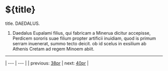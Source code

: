 # ${title}

title. DAEDALUS.



1. Daedalus Eupalami filius, qui fabricam a Minerua dicitur accepisse, Perdicem sororis suae filium propter artificii inuidiam, quod is primum serram inuenerat, summo tecto deicit. ob id scelus in exsilium ab Athenis Cretam ad regem Minoem abiit.



---

| --- | --- |
| previous: [38pr](../38pr/) | next: [40pr](../40pr/) |